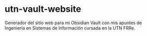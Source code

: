 # utn-vault-website

Generador del sitio web para mi Obsidian Vault con mis apuntes de Ingeniería en Sistemas de Información cursada en la UTN FRRe.
